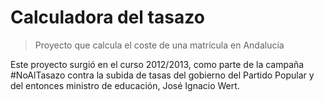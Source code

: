 # Calculadora del tasazo
> Proyecto que calcula el coste de una matrícula en Andalucía

Este proyecto surgió en el curso 2012/2013, como parte de la campaña #NoAlTasazo
contra la subida de tasas del gobierno del Partido Popular y del entonces ministro
de educación, José Ignacio Wert.

